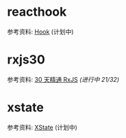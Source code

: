 # reacthook

参考资料: [Hook](https://react.docschina.org/docs/hooks-overview.html) (计划中)

# rxjs30

参考资料: [30 天精通 RxJS](https://blog.jerry-hong.com/series/rxjs/) *(进行中 21/32)*

# xstate

参考资料: [XState](https://blog.jerry-hong.com/posts/xstate-introduction/) (计划中)